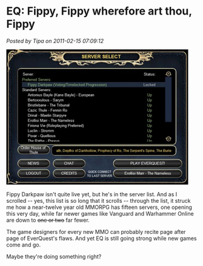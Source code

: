 # EQ: Fippy, Fippy wherefore art thou, Fippy

*Posted by Tipa on 2011-02-15 07:09:12*

[![](../uploads/2011/02/eqgame-2011-02-15-07-00-56-91-480x356.jpg "Server list")](../uploads/2011/02/eqgame-2011-02-15-07-00-56-91.jpg)

Fippy Darkpaw isn't quite live yet, but he's in the server list. And as I scrolled -- yes, this list is so long that it scrolls -- through the list, it struck me how a near-twelve year old MMORPG has fifteen servers, one opening this very day, while far newer games like Vanguard and Warhammer Online are down to ~~one or two~~ far fewer.

The game designers for every new MMO can probably recite page after page of EverQuest's flaws. And yet EQ is still going strong while new games come and go.

Maybe they're doing something right?

